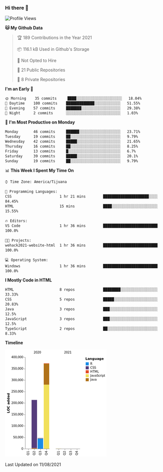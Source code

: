 ### Hi there 👋

<!--START_SECTION:waka-->
![Profile Views](http://img.shields.io/badge/Profile%20Views-1-blue)

**🐱 My Github Data** 

> 🏆 189 Contributions in the Year 2021
 > 
> 📦 116.1 kB Used in Github's Storage 
 > 
> 🚫 Not Opted to Hire
 > 
> 📜 21 Public Repositories 
 > 
> 🔑 8 Private Repositories  
 > 
**I'm an Early 🐤** 

```text
🌞 Morning    35 commits     ████░░░░░░░░░░░░░░░░░░░░░   18.04% 
🌆 Daytime    100 commits    █████████████░░░░░░░░░░░░   51.55% 
🌃 Evening    57 commits     ███████░░░░░░░░░░░░░░░░░░   29.38% 
🌙 Night      2 commits      ░░░░░░░░░░░░░░░░░░░░░░░░░   1.03%

```
📅 **I'm Most Productive on Monday** 

```text
Monday       46 commits     ██████░░░░░░░░░░░░░░░░░░░   23.71% 
Tuesday      19 commits     ██░░░░░░░░░░░░░░░░░░░░░░░   9.79% 
Wednesday    42 commits     █████░░░░░░░░░░░░░░░░░░░░   21.65% 
Thursday     16 commits     ██░░░░░░░░░░░░░░░░░░░░░░░   8.25% 
Friday       13 commits     █░░░░░░░░░░░░░░░░░░░░░░░░   6.7% 
Saturday     39 commits     █████░░░░░░░░░░░░░░░░░░░░   20.1% 
Sunday       19 commits     ██░░░░░░░░░░░░░░░░░░░░░░░   9.79%

```


📊 **This Week I Spent My Time On** 

```text
⌚︎ Time Zone: America/Tijuana

💬 Programming Languages: 
CSS                      1 hr 21 mins        █████████████████████░░░░   84.45% 
HTML                     15 mins             ████░░░░░░░░░░░░░░░░░░░░░   15.55%

🔥 Editors: 
VS Code                  1 hr 36 mins        █████████████████████████   100.0%

🐱‍💻 Projects: 
wehack2021-website-html  1 hr 36 mins        █████████████████████████   100.0%

💻 Operating System: 
Windows                  1 hr 36 mins        █████████████████████████   100.0%

```

**I Mostly Code in HTML** 

```text
HTML                     8 repos             ████████░░░░░░░░░░░░░░░░░   33.33% 
CSS                      5 repos             █████░░░░░░░░░░░░░░░░░░░░   20.83% 
Java                     3 repos             ███░░░░░░░░░░░░░░░░░░░░░░   12.5% 
JavaScript               3 repos             ███░░░░░░░░░░░░░░░░░░░░░░   12.5% 
TypeScript               2 repos             ██░░░░░░░░░░░░░░░░░░░░░░░   8.33%

```


**Timeline**

![Chart not found](https://raw.githubusercontent.com/Aarushi-Pandey/Aarushi-Pandey/main/charts/bar_graph.png) 


 Last Updated on 11/08/2021
<!--END_SECTION:waka-->
